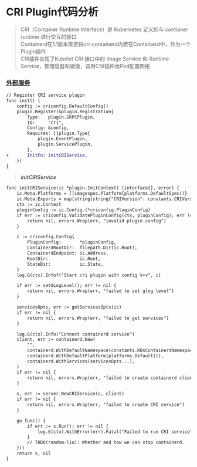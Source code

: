 # CRI Plugin代码分析
> CRI（Container Runtime Interface）是 Kubernetes 定义的与 contianer runtime 进行交互的接口<br>
> Containerd在1.1版本直接将cri-containerd内置在Containerd中，作为一个Plugin插件<br>
> CRI插件实现了Kubelet CRI 接口中的 Image Service 和 Runtime Service，管理容器和镜像，调用CNI插件给Pod配置网络

### [外部服务](https://github.com/containerd/containerd/blob/main/pkg/cri/cri.go)
```diff
// Register CRI service plugin
func init() {
	config := criconfig.DefaultConfig()
	plugin.Register(&plugin.Registration{
		Type:   plugin.GRPCPlugin,
		ID:     "cri",
		Config: &config,
		Requires: []plugin.Type{
			plugin.EventPlugin,
			plugin.ServicePlugin,
		},
+		InitFn: initCRIService,
	})
}
```
> ***initCRIService***
```diff
func initCRIService(ic *plugin.InitContext) (interface{}, error) {
	ic.Meta.Platforms = []imagespec.Platform{platforms.DefaultSpec()}
	ic.Meta.Exports = map[string]string{"CRIVersion": constants.CRIVersion, "CRIVersionAlpha": constants.CRIVersionAlpha}
	ctx := ic.Context
	pluginConfig := ic.Config.(*criconfig.PluginConfig)
	if err := criconfig.ValidatePluginConfig(ctx, pluginConfig); err != nil {
		return nil, errors.Wrap(err, "invalid plugin config")
	}

	c := criconfig.Config{
		PluginConfig:       *pluginConfig,
		ContainerdRootDir:  filepath.Dir(ic.Root),
		ContainerdEndpoint: ic.Address,
		RootDir:            ic.Root,
		StateDir:           ic.State,
	}
	log.G(ctx).Infof("Start cri plugin with config %+v", c)

	if err := setGLogLevel(); err != nil {
		return nil, errors.Wrap(err, "failed to set glog level")
	}

	servicesOpts, err := getServicesOpts(ic)
	if err != nil {
		return nil, errors.Wrap(err, "failed to get services")
	}

	log.G(ctx).Info("Connect containerd service")
	client, err := containerd.New(
		"",
		containerd.WithDefaultNamespace(constants.K8sContainerdNamespace),
		containerd.WithDefaultPlatform(platforms.Default()),
		containerd.WithServices(servicesOpts...),
	)
	if err != nil {
		return nil, errors.Wrap(err, "failed to create containerd client")
	}

	s, err := server.NewCRIService(c, client)
	if err != nil {
		return nil, errors.Wrap(err, "failed to create CRI service")
	}

	go func() {
		if err := s.Run(); err != nil {
			log.G(ctx).WithError(err).Fatal("Failed to run CRI service")
		}
		// TODO(random-liu): Whether and how we can stop containerd.
	}()
	return s, nil
}
```
